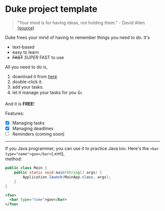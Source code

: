 # Duke project template

> "Your mind is for having ideas, not holding them." - David Allen [(source)](https://dansilvestre.com/productivity-quotes/)

Duke frees your mind of having to remember things you need to do. It's 

- text-based
- easy to learn
- ~~FAST~~ *SUPER* FAST to use

All you need to do is, 

1. download it from [here](https://nus-cs2103-ay2223s2.github.io/website/schedule/week4/project.html)
2. double-click it.
3. add your tasks.
4. let it manage your tasks for you 👍

And it is **FREE**!

Features:
- [x] Managing tasks
- [X] Managing deadlines
- [ ] Reminders (coming soon)
---
If you Java programmer, you can use it to practice Java too. Here's the `<bar type="name">goo</bar>`{.xml},<br> method:
```java
public class Main {
    public static void main(String[] args) {
        Application.launch(MainApp.class, args);
    }
}
```

```xml
<foo>
  <bar type="name">goo</bar>
</foo>
```
